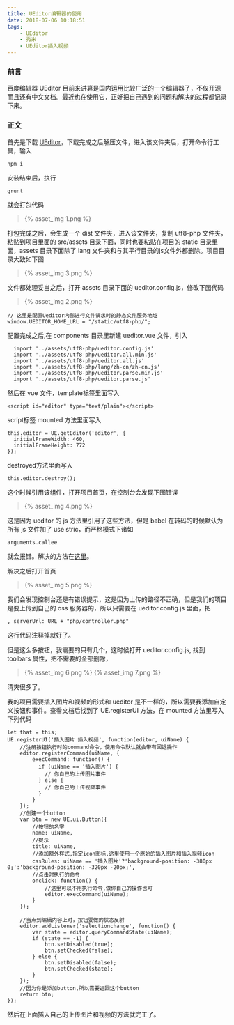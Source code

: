 ```yaml
---
title: UEditor编辑器的使用
date: 2018-07-06 10:18:51
tags:
    - UEditor
    - 秀米
    - UEditor插入视频
---
```


### 前言

百度编辑器 UEditor 目前来讲算是国内运用比较广泛的一个编辑器了，不仅开源而且还有中文文档。最近也在使用它，正好把自己遇到的问题和解决的过程都记录下来。
<!-- more -->

### 正文

首先是下载 [UEditor](http://ueditor.baidu.com/build/build_down.php?n=ueditor&v=1_4_3_3-src)，下载完成之后解压文件，进入该文件夹后，打开命令行工具，输入

    npm i
安装结束后，执行

    grunt

就会打包代码

>{% asset_img 1.png %}

打包完成之后，会生成一个 dist 文件夹，进入该文件夹，复制 utf8-php 文件夹，粘贴到项目里面的 src/assets 目录下面，同时也要粘贴在项目的 static 目录里面，assets 目录下面除了 lang 文件夹和与其平行目录的js文件外都删除。项目目录大致如下图

>{% asset_img 3.png %}

文件都处理妥当之后，打开 assets 目录下面的 ueditor.config.js，修改下图代码

>{% asset_img 2.png %}

    // 这里是配置Ueditor内部进行文件请求时的静态文件服务地址
    window.UEDITOR_HOME_URL = "/static/utf8-php/";

配置完成之后,在 components 目录里新建 ueditor.vue 文件，引入

      import '../assets/utf8-php/ueditor.config.js'
      import '../assets/utf8-php/ueditor.all.min.js'
      import '../assets/utf8-php/ueditor.all.js'
      import '../assets/utf8-php/lang/zh-cn/zh-cn.js'
      import '../assets/utf8-php/ueditor.parse.min.js'
      import '../assets/utf8-php/ueditor.parse.js'

然后在 vue 文件，template标签里面写入

    <script id="editor" type="text/plain"></script>

script标签 mounted 方法里面写入

    this.editor = UE.getEditor('editor', {
      initialFrameWidth: 460,
      initialFrameHeight: 772
    });

destroyed方法里面写入

    this.editor.destroy();

这个时候引用该组件，打开项目首页，在控制台会发现下图错误

>{% asset_img 4.png %}

这是因为 ueditor 的 js 方法里引用了这些方法，但是 babel 在转码的时候默认为所有 js 文件加了 use stric，而严格模式下诸如

    arguments.callee

就会报错。解决的方法在[这里](https://github.com/JiayiLi/TristaLee-vue-blog/issues/1)。

解决之后打开首页

>{% asset_img 5.png %}

我们会发现控制台还是有错误提示，这是因为上传的路径不正确，但是我们的项目是要上传到自己的 oss 服务器的，所以只需要在 ueditor.config.js 里面，把

    , serverUrl: URL + "php/controller.php"

这行代码注释掉就好了。

但是这么多按钮，我需要的只有几个，这时候打开 ueditor.config.js, 找到 toolbars 属性，把不需要的全部删除，

>{% asset_img 6.png %}
>{% asset_img 7.png %}

清爽很多了。

我的项目需要插入图片和视频的形式和 ueditor 是不一样的，所以需要我添加自定义按钮和事件。查看文档后找到了 UE.registerUI 方法，在 mounted 方法里写入下列代码

    let that = this;
    UE.registerUI('插入图片 插入视频', function(editor, uiName) {
        //注册按钮执行时的command命令，使用命令默认就会带有回退操作
        editor.registerCommand(uiName, {
            execCommand: function() {
              if (uiName == '插入图片') {
                // 你自己的上传图片事件
              } else {
                // 你自己的上传视频事件
              }
            }
        });
        //创建一个button
        var btn = new UE.ui.Button({
            //按钮的名字
            name: uiName,
            //提示
            title: uiName,
            //添加额外样式,指定icon图标,这里使用一个原始的插入图片和插入视频icon
            cssRules: uiName == '插入图片'?'background-position: -380px 0;':'background-position: -320px -20px;',
            //点击时执行的命令
            onclick: function() {
                //这里可以不用执行命令,做你自己的操作也可
                editor.execCommand(uiName);
            }
        });
        
        //当点到编辑内容上时，按钮要做的状态反射
        editor.addListener('selectionchange', function() {
            var state = editor.queryCommandState(uiName);
            if (state == -1) {
                btn.setDisabled(true);
                btn.setChecked(false);
            } else {
                btn.setDisabled(false);
                btn.setChecked(state);
            }
        });
        //因为你是添加button,所以需要返回这个button
        return btn;
    });

然后在上面插入自己的上传图片和视频的方法就完工了。

